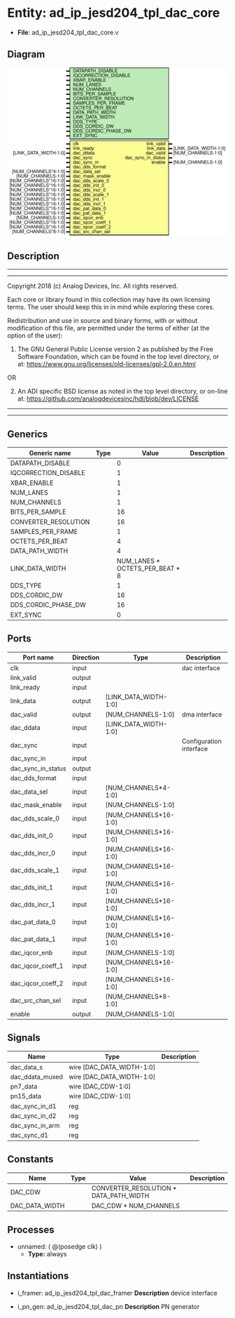 # Entity: ad_ip_jesd204_tpl_dac_core

- **File**: ad_ip_jesd204_tpl_dac_core.v
## Diagram

![Diagram](ad_ip_jesd204_tpl_dac_core.svg "Diagram")
## Description

 ***************************************************************************
 ***************************************************************************
 Copyright 2018 (c) Analog Devices, Inc. All rights reserved.

 Each core or library found in this collection may have its own licensing terms.
 The user should keep this in in mind while exploring these cores.

 Redistribution and use in source and binary forms,
 with or without modification of this file, are permitted under the terms of either
  (at the option of the user):

   1. The GNU General Public License version 2 as published by the
      Free Software Foundation, which can be found in the top level directory, or at:
 https://www.gnu.org/licenses/old-licenses/gpl-2.0.en.html

 OR

   2.  An ADI specific BSD license as noted in the top level directory, or on-line at:
 https://github.com/analogdevicesinc/hdl/blob/dev/LICENSE

 ***************************************************************************
 ***************************************************************************

## Generics

| Generic name         | Type | Value                           | Description |
| -------------------- | ---- | ------------------------------- | ----------- |
| DATAPATH_DISABLE     |      | 0                               |             |
| IQCORRECTION_DISABLE |      | 1                               |             |
| XBAR_ENABLE          |      | 1                               |             |
| NUM_LANES            |      | 1                               |             |
| NUM_CHANNELS         |      | 1                               |             |
| BITS_PER_SAMPLE      |      | 16                              |             |
| CONVERTER_RESOLUTION |      | 16                              |             |
| SAMPLES_PER_FRAME    |      | 1                               |             |
| OCTETS_PER_BEAT      |      | 4                               |             |
| DATA_PATH_WIDTH      |      | 4                               |             |
| LINK_DATA_WIDTH      |      | NUM_LANES * OCTETS_PER_BEAT * 8 |             |
| DDS_TYPE             |      | 1                               |             |
| DDS_CORDIC_DW        |      | 16                              |             |
| DDS_CORDIC_PHASE_DW  |      | 16                              |             |
| EXT_SYNC             |      | 0                               |             |
## Ports

| Port name          | Direction | Type                  | Description              |
| ------------------ | --------- | --------------------- | ------------------------ |
| clk                | input     |                       |  dac interface           |
| link_valid         | output    |                       |                          |
| link_ready         | input     |                       |                          |
| link_data          | output    | [LINK_DATA_WIDTH-1:0] |                          |
| dac_valid          | output    | [NUM_CHANNELS-1:0]    |  dma interface           |
| dac_ddata          | input     | [LINK_DATA_WIDTH-1:0] |                          |
| dac_sync           | input     |                       |  Configuration interface |
| dac_sync_in        | input     |                       |                          |
| dac_sync_in_status | output    |                       |                          |
| dac_dds_format     | input     |                       |                          |
| dac_data_sel       | input     | [NUM_CHANNELS*4-1:0]  |                          |
| dac_mask_enable    | input     | [NUM_CHANNELS-1:0]    |                          |
| dac_dds_scale_0    | input     | [NUM_CHANNELS*16-1:0] |                          |
| dac_dds_init_0     | input     | [NUM_CHANNELS*16-1:0] |                          |
| dac_dds_incr_0     | input     | [NUM_CHANNELS*16-1:0] |                          |
| dac_dds_scale_1    | input     | [NUM_CHANNELS*16-1:0] |                          |
| dac_dds_init_1     | input     | [NUM_CHANNELS*16-1:0] |                          |
| dac_dds_incr_1     | input     | [NUM_CHANNELS*16-1:0] |                          |
| dac_pat_data_0     | input     | [NUM_CHANNELS*16-1:0] |                          |
| dac_pat_data_1     | input     | [NUM_CHANNELS*16-1:0] |                          |
| dac_iqcor_enb      | input     | [NUM_CHANNELS-1:0]    |                          |
| dac_iqcor_coeff_1  | input     | [NUM_CHANNELS*16-1:0] |                          |
| dac_iqcor_coeff_2  | input     | [NUM_CHANNELS*16-1:0] |                          |
| dac_src_chan_sel   | input     | [NUM_CHANNELS*8-1:0]  |                          |
| enable             | output    | [NUM_CHANNELS-1:0]    |                          |
## Signals

| Name            | Type                      | Description |
| --------------- | ------------------------- | ----------- |
| dac_data_s      | wire [DAC_DATA_WIDTH-1:0] |             |
| dac_ddata_muxed | wire [DAC_DATA_WIDTH-1:0] |             |
| pn7_data        | wire [DAC_CDW-1:0]        |             |
| pn15_data       | wire [DAC_CDW-1:0]        |             |
| dac_sync_in_d1  | reg                       |             |
| dac_sync_in_d2  | reg                       |             |
| dac_sync_in_arm | reg                       |             |
| dac_sync_d1     | reg                       |             |
## Constants

| Name           | Type | Value                                  | Description |
| -------------- | ---- | -------------------------------------- | ----------- |
| DAC_CDW        |      | CONVERTER_RESOLUTION * DATA_PATH_WIDTH |             |
| DAC_DATA_WIDTH |      | DAC_CDW * NUM_CHANNELS                 |             |
## Processes
- unnamed: ( @(posedge clk) )
  - **Type:** always
## Instantiations

- i_framer: ad_ip_jesd204_tpl_dac_framer
**Description**
 device interface

- i_pn_gen: ad_ip_jesd204_tpl_dac_pn
**Description**
 PN generator

